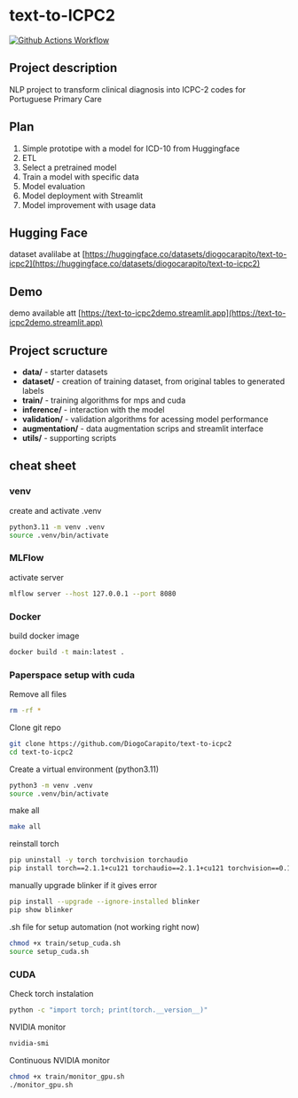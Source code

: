 # text-to-ICPC2

[![Github Actions Workflow](https://github.com/DiogoCarapito/text-to-icpc2/actions/workflows/main.yaml/badge.svg)](https://github.com/DiogoCarapito/text-to-icpc2/actions/workflows/main.yaml)

## Project description

NLP project to transform clinical diagnosis into ICPC-2 codes for Portuguese Primary Care

## Plan

1. Simple prototipe with a model for ICD-10 from Huggingface
2. ETL
3. Select a pretrained model
4. Train a model with specific data
5. Model evaluation
6. Model deployment with Streamlit
7. Model improvement with usage data

## Hugging Face

dataset avalilabe at [https://huggingface.co/datasets/diogocarapito/text-to-icpc2](https://huggingface.co/datasets/diogocarapito/text-to-icpc2)

## Demo

demo available att [https://text-to-icpc2demo.streamlit.app](https://text-to-icpc2demo.streamlit.app)

## Project scructure

- **data/** - starter datasets
- **dataset/** - creation of training dataset, from original tables to generated labels
- **train/** - training algorithms for mps and cuda
- **inference/** - interaction with the model
- **validation/** - validation algorithms for acessing model performance
- **augmentation/** - data augmentation scrips and streamlit interface
- **utils/** - supporting scripts

## cheat sheet

### venv

create and activate .venv

```bash
python3.11 -m venv .venv
source .venv/bin/activate
```

### MLFlow

activate server

```bash
mlflow server --host 127.0.0.1 --port 8080
```

### Docker

build docker image

```bash
docker build -t main:latest .
```

### Paperspace setup with cuda

Remove all files

```bash
rm -rf *
```

Clone git repo

```bash
git clone https://github.com/DiogoCarapito/text-to-icpc2
cd text-to-icpc2
```

Create a virtual environment (python3.11)

```bash
python3 -m venv .venv
source .venv/bin/activate
```

make all

```bash
make all
```

reinstall torch

```bash
pip uninstall -y torch torchvision torchaudio
pip install torch==2.1.1+cu121 torchaudio==2.1.1+cu121 torchvision==0.16.1+cu121 -f https://download.pytorch.org/whl/torch_stable.html
```

manually upgrade blinker if it gives error

```bash
pip install --upgrade --ignore-installed blinker
pip show blinker
```

.sh file for setup automation (not working right now)

```bash
chmod +x train/setup_cuda.sh
source setup_cuda.sh
```

### CUDA

Check torch instalation

```bash
python -c "import torch; print(torch.__version__)"
```

NVIDIA monitor

```bash
nvidia-smi
```

Continuous NVIDIA monitor

```bash
chmod +x train/monitor_gpu.sh
./monitor_gpu.sh
```
